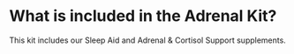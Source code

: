 # What is included in the Adrenal Kit?

This kit includes our Sleep Aid and Adrenal & Cortisol Support supplements.